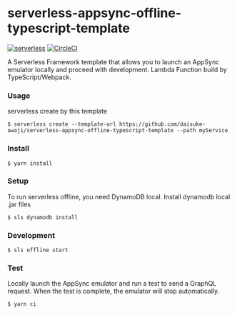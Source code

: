 # serverless-appsync-offline-typescript-template

[![serverless](http://public.serverless.com/badges/v3.svg)](http://www.serverless.com) [![CircleCI](https://circleci.com/gh/daisuke-awaji/serverless-appsync-offline-typescript-template.svg?style=svg)](https://app.circleci.com/pipelines/github/daisuke-awaji/serverless-appsync-offline-typescript-template)

A Serverless Framework template that allows you to launch an AppSync emulator locally and proceed with development. Lambda Function build by TypeScript/Webpack.

### Usage

serverless create by this template

```
$ serverless create --template-url https://github.com/daisuke-awaji/serverless-appsync-offline-typescript-template --path myService
```

### Install

```
$ yarn install
```

### Setup

To run serverless offline, you need DynamoDB local.
Install dynamodb local .jar files

```
$ sls dynamodb install
```

### Development

```
$ sls offline start
```

### Test

Locally launch the AppSync emulator and run a test to send a GraphQL request. When the test is complete, the emulator will stop automatically.

```
$ yarn ci
```
